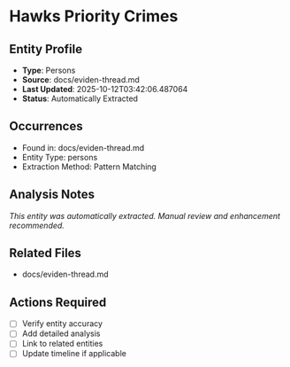 # Hawks Priority Crimes

## Entity Profile
- **Type**: Persons
- **Source**: docs/eviden-thread.md
- **Last Updated**: 2025-10-12T03:42:06.487064
- **Status**: Automatically Extracted

## Occurrences
- Found in: docs/eviden-thread.md
- Entity Type: persons
- Extraction Method: Pattern Matching

## Analysis Notes
*This entity was automatically extracted. Manual review and enhancement recommended.*

## Related Files
- docs/eviden-thread.md

## Actions Required
- [ ] Verify entity accuracy
- [ ] Add detailed analysis
- [ ] Link to related entities
- [ ] Update timeline if applicable
